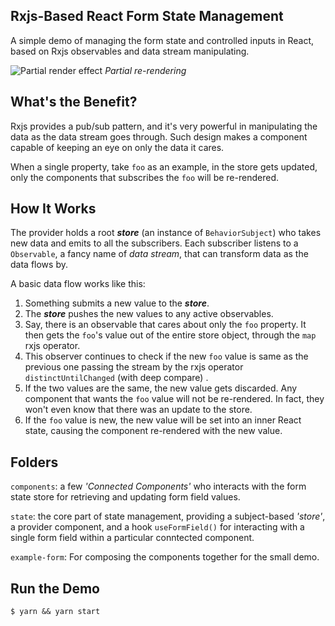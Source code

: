 Rxjs-Based React Form State Management
---

A simple demo of managing the form state and controlled inputs in React, based on Rxjs observables and data stream manipulating.

![Partial render effect](screenshot.gif)
_Partial re-rendering_

## What's the Benefit?

Rxjs provides a pub/sub pattern, and it's very powerful in manipulating the data as the data stream goes through. Such design makes a component capable of keeping an eye on only the data it cares.

When a single property, take `foo` as an example, in the store gets updated, only the components that subscribes the `foo` will be re-rendered.

## How It Works

The provider holds a root ***store*** (an instance of `BehaviorSubject`) who takes new data and emits to all the subscribers. Each subscriber listens to a `Observable`, a fancy name of _data stream_, that can transform data as the data flows by.

A basic data flow works like this:

1. Something submits a new value to the ***store***.
2. The ***store*** pushes the new values to any active observables.
3. Say, there is an observable that cares about only the `foo` property. It then gets the `foo`'s value out of the entire store object, through the `map` rxjs operator.
4. This observer continues to check if the new `foo` value is same as the previous one passing the stream by the rxjs operator `distinctUntilChanged` (with deep compare) .
5. If the two values are the same, the new value gets discarded. Any component that wants the `foo` value will not be re-rendered. In fact, they won't even know that there was an update to the store.
6. If the `foo` value is new, the new value will be set into an inner React state, causing the component re-rendered with the new value.

## Folders

`components`: a few _'Connected Components'_ who interacts with the form state store for retrieving and updating form field values.

`state`: the core part of state management, providing a subject-based _'store'_, a provider component, and a hook `useFormField()` for interacting with a single form field within a particular conntected component.

`example-form`: For composing the components together for the small demo.

## Run the Demo

```
$ yarn && yarn start
```